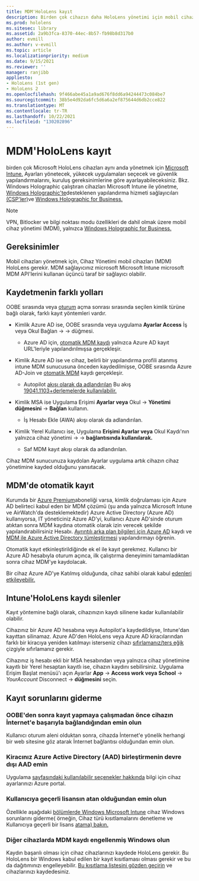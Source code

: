 ```yaml
---
title: MDM'HoloLens kayıt
description: Birden çok cihazın daha HoloLens yönetimi için mobil cihaz yönetimine (MDM) nasıl kaydolacaklarını öğrenin.
ms.prod: hololens
ms.sitesec: library
ms.assetid: 2a9b3fca-8370-44ec-8b57-fb98b8d317b0
author: evmill
ms.author: v-evmill
ms.topic: article
ms.localizationpriority: medium
ms.date: 9/15/2021
ms.reviewer: ''
manager: ranjibb
appliesto:
- HoloLens (1st gen)
- HoloLens 2
ms.openlocfilehash: 9f466abe45a1a9ad676f8dd6a94244473c084be7
ms.sourcegitcommit: 38b5e4d92da6fc5d6a6a2ef875644d6db2cce822
ms.translationtype: MT
ms.contentlocale: tr-TR
ms.lasthandoff: 10/22/2021
ms.locfileid: "130202896"
---
```

# <a name="enroll-hololens-in-mdm"></a>MDM'HoloLens kayıt

birden çok Microsoft HoloLens cihazları aynı anda yönetmek için [Microsoft Intune.](/intune/windows-holographic-for-business) Ayarları yönetecek, yükecek uygulamaları seçecek ve güvenlik yapılandırmalarını, kuruluş gereksinimlerine göre ayarlayabileceksiniz. Bkz. Windows Holographic çalıştıran cihazları Microsoft Intune ile yönetme, [Windows Holographic'te](/intune/windows-holographic-for-business)desteklenen yapılandırma hizmeti sağlayıcıları [(CSP'ler)](https://msdn.microsoft.com/windows/hardware/commercialize/customize/mdm/configuration-service-provider-reference#hololens)ve [Windows Holographic for Business.](https://msdn.microsoft.com/windows/hardware/commercialize/customize/mdm/policy-configuration-service-provider#hololenspolicies)

> [!NOTE]
> VPN, Bitlocker ve bilgi noktası modu özellikleri de dahil olmak üzere mobil cihaz yönetimi (MDM), yalnızca [Windows Holographic for Business.](hololens1-upgrade-enterprise.md)

## <a name="requirements"></a>Gereksinimler

 Mobil cihazları yönetmek için, Cihaz Yönetimi mobil cihazları (MDM) HoloLens gerekir. MDM sağlayıcınız microsoft Microsoft Intune microsoft MDM API'lerini kullanan üçüncü taraf bir sağlayıcı olabilir.

## <a name="different-ways-to-enroll"></a>Kaydetmenin farklı yolları

OOBE sırasında veya [oturum](hololens-identity.md) açma sonrası sırasında seçilen kimlik türüne bağlı olarak, farklı kayıt yöntemleri vardır.

- Kimlik Azure AD ise, OOBE sırasında veya uygulama **Ayarlar Access** İş veya Okul Bağlan  ->    ->   düğmesi.
    - Azure AD için, [otomatik MDM kaydı](hololens-enroll-mdm.md#auto-enrollment-in-mdm) yalnızca Azure AD kayıt URL'leriyle yapılandırılmışsa gerçekleşir.

- Kimlik Azure AD ise ve cihaz, belirli bir yapılandırma profili atanmış intune MDM sunucusuna önceden kaydedilmişse, OOBE sırasında Azure AD-Join ve [otomatik MDM](hololens-enroll-mdm.md#auto-enrollment-in-mdm) kaydı gerçekleşir.
    - Autopilot [akışı olarak da adlandırılan](hololens2-autopilot.md) Bu akış [19041.1103+derlemelerde kullanılabilir.](hololens-release-notes.md#windows-holographic-version-2004)


- Kimlik MSA ise Uygulama Erişimi **Ayarlar veya** Okul  ->  **Yönetimi düğmesini**  ->  **Bağlan** kullanın.
    - İş Hesabı Ekle (AWA) akışı olarak da adlandırılan.
- Kimlik Yerel Kullanıcı ise, Uygulama **Erişimi Ayarlar veya** Okul Kaydı'nın yalnızca cihaz yönetimi  ->    ->  **bağlantısında kullanılarak.**
    - Saf MDM kayıt akışı olarak da adlandırılan.

Cihaz MDM sunucunuza kaydolan Ayarlar uygulama artık cihazın cihaz yönetimine kayded olduğunu yansıtacak.

## <a name="auto-enrollment-in-mdm"></a>MDM'de otomatik kayıt

Kurumda bir [Azure Premium](https://azure.microsoft.com/overview/)aboneliği varsa, kimlik doğrulaması için Azure AD belirteci kabul eden bir MDM çözümü (şu anda yalnızca Microsoft Intune ve AirWatch'da desteklemektedir) Azure Active Directory (Azure AD) kullanıyorsa, IT yöneticiniz Azure AD'yi, kullanıcı Azure AD'sinde oturum atıktan sonra MDM kaydına otomatik olarak izin verecek şekilde yapılandırabilirsiniz Hesabı. [Ayrıntılı arka plan bilgileri için Azure AD](/mem/intune/enrollment/windows-enroll#enable-windows-10-automatic-enrollment) kaydı ve [MDM ile Azure Active Directory tümleştirmesi](/windows/client-management/mdm/azure-active-directory-integration-with-mdm) yapılandırmayı öğrenin.

Otomatik kayıt etkinleştirildiğinde ek el ile kayıt gerekmez. Kullanıcı bir Azure AD hesabıyla oturum açınca, ilk çalıştırma deneyimini tamamladıktan sonra cihaz MDM'ye kaydolacak.

Bir cihaz Azure AD'ye Katılmış olduğunda, cihaz sahibi olarak kabul [edenleri etkileyebilir.](security-adminless-os.md#device-owner)

## <a name="unenroll-hololens-from-intune"></a>Intune'HoloLens kaydı silenler

Kayıt yöntemine bağlı olarak, cihazınızın kaydı silinene kadar kullanılabilir olabilir.

Cihazınız bir Azure AD hesabına veya Autopilot'a kaydedildiyse, Intune'dan kayıttan silinamaz. Azure AD'den HoloLens veya Azure AD kiracılarından farklı bir kiracıya yeniden katılmayı isterseniz cihazı [sıfırlamanız/ters eğik](hololens-recovery.md#restart-the-device) çizgiyle sıfırlamanız gerekir.

Cihazınız iş hesabı ekli bir MSA hesabından veya yalnızca cihaz yönetimine kayıtlı bir Yerel hesaptan kayıtlı ise, cihazın kaydını sebilirsiniz. Uygulama Erişim Başlat menüsü'ı açın Ayarlar **App**  ->  **Access work veya School**  ->  *YourAccount* Disconnect  ->  **düğmesini** seçin.

## <a name="enrollment-troubleshooting"></a>Kayıt sorunlarını giderme

### <a name="ensure-device-is-successfully-connected-to-internet-before-attempting-enrollment-post-oobe"></a>OOBE'den sonra kayıt yapmaya çalışmadan önce cihazın İnternet'e başarıyla bağlandığından emin olun

Kullanıcı oturum aleni olduktan sonra, cihazda İnternet'e yönelik herhangi bir web sitesine göz atarak İnternet bağlantısı olduğundan emin olun.

### <a name="ensure-that-azure-active-directory-aad-join-is-not-disabled-in-your-aad-tenant"></a>Kiracınız Azure Active Directory (AAD) birleştirmenin devre dışı AAD emin

Uygulama [sayfasındaki kullanılabilir seçenekler hakkında](/azure/active-directory/devices/azureadjoin-plan#configure-your-device-settings) bilgi için cihaz ayarlarınızı Azure portal.

### <a name="ensure-valid-license-is-assigned-to-the-user"></a>Kullanıcıya geçerli lisansın atan olduğundan emin olun

Özellikle aşağıdaki [bölümlerde Windows Microsoft Intune](/troubleshoot/mem/intune/troubleshoot-windows-enrollment-errors) cihaz Windows sorunlarını giderme( örneğin, Cihaz [](/troubleshoot/mem/intune/troubleshoot-windows-enrollment-errors#check-device-type-restrictions) türü kısıtlamalarını denetleme ve Kullanıcıya geçerli bir lisans [atama) bakın.](/troubleshoot/mem/intune/troubleshoot-windows-enrollment-errors#assign-a-valid-license-to-the-user)

### <a name="ensure-that-mdm-enrollment-isnt-blocked-for-windows-devices"></a>Diğer cihazlarda MDM kaydı engellenmiş Windows olun

Kaydın başarılı olması için cihaz cihazlarınızı kaydede HoloLens gerekir. Bu HoloLens bir Windows kabul edilen bir kayıt kısıtlaması olması gerekir ve bu da dağıtımınızı engelleyebilir. [Bu kısıtlama listesini gözden geçirin](/mem/intune/enrollment/enrollment-restrictions-set) ve cihazlarınızı kaydedesiniz.

